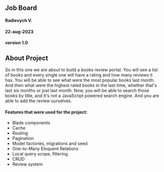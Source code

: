 ## Job Board

#### Radievych V.
#### 22-aug-2023
#### version 1.0



## About Project

So in this one we are about to build a books review portal.
You will see a list of books and every single one will have a rating and how many reviews it has.
You will be able to see what were the most popular books last month. And then what were the highest rated books in the last time, whether that's last six months or just last month.
Now, you will be able to search those books by title, and it's not a JavaScript powered search engine.
And you are able to add the review ourselves.



#### Features that were used for the project:

- Blade components
- Cache
- Routing
- Pagination
- Model factories, migrations and seed
- One-to-Many Eloquent Relations
- Local query scope, filtering
- CRUD
- Review system
